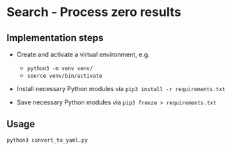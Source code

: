 # Search - Process zero results

## Implementation steps

- Create and activate a virtual environment, e.g.

  - `python3 -m venv venv/`
  - `source venv/bin/activate`

- Install necessary Python modules via `pip3 install -r requirements.txt`

- Save necessary Python modules via `pip3 freeze > requirements.txt`

## Usage
`python3 convert_to_yaml.py`

